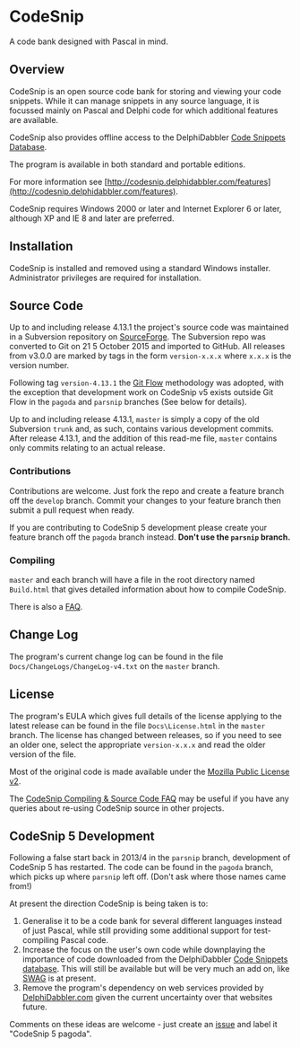# CodeSnip

A code bank designed with Pascal in mind.

## Overview

CodeSnip is an open source code bank for storing and viewing your code snippets. While it can manage snippets in any source language, it is focussed mainly on Pascal and Delphi code for which additional features are available.

CodeSnip also provides offline access to the DelphiDabbler [Code Snippets Database](http://snippets.delphidabbler.com/).

The program is available in both standard and portable editions.

For more information see [http://codesnip.delphidabbler.com/features](http://codesnip.delphidabbler.com/features).

CodeSnip requires Windows 2000 or later and Internet Explorer 6 or later, although XP and IE 8 and later are preferred.

## Installation

CodeSnip is installed and removed using a standard Windows installer. Administrator privileges are required for installation.

## Source Code

Up to and including release 4.13.1 the project's source code was maintained in a Subversion repository on [SourceForge](https://sourceforge.net/p/codesnip/code/). The Subversion repo was converted to Git on 21 5 October 2015 and imported to GitHub. All releases from v3.0.0 are marked by tags in the form `version-x.x.x` where `x.x.x` is the version number.

Following tag `version-4.13.1` the [Git Flow](http://nvie.com/posts/a-successful-git-branching-model/) methodology was adopted, with the exception that development work on CodeSnip v5 exists outside Git Flow in the `pagoda` and `parsnip` branches (See below for details).

Up to and including release 4.13.1, `master` is simply a copy of the old Subversion `trunk` and, as such, contains various development commits. After release 4.13.1, and the addition of this read-me file, `master` contains only commits relating to an actual release.

### Contributions

Contributions are welcome. Just fork the repo and create a feature branch off the `develop` branch. Commit your changes to your feature branch then submit a pull request when ready.

If you are contributing to CodeSnip 5 development please create your feature branch off the `pagoda` branch instead. **Don't use the `parsnip` branch.**

### Compiling

`master` and each branch will have a file in the root directory named `Build.html` that gives detailed information about how to compile CodeSnip.

There is also a [FAQ](http://wiki.delphidabbler.com/index.php/FAQs/CodeSnipAppSource).

## Change Log

The program's current change log can be found in the file `Docs/ChangeLogs/ChangeLog-v4.txt` on the `master` branch.

## License

The program's EULA which gives full details of the license applying to the latest release can be found in the file `Docs\License.html` in the `master` branch. The license has changed between releases, so if you need to see an older one, select the appropriate `version-x.x.x` and read the older version of the file.

Most of the original code is made available under the [Mozilla Public License v2](https://www.mozilla.org/MPL/2.0/).

The [CodeSnip Compiling & Source Code FAQ](http://wiki.delphidabbler.com/index.php/FAQs/CodeSnipAppSource) may be useful if you have any queries about re-using CodeSnip source in other projects. 

## CodeSnip 5 Development

Following a false start back in 2013/4 in the `parsnip` branch, development of CodeSnip 5 has restarted. The code can be found in the `pagoda` branch, which picks up where `parsnip` left off. (Don't ask where those names came from!)

At present the direction CodeSnip is being taken is to:

1. Generalise it to be a code bank for several different languages instead of just Pascal, while still providing some additional support for test-compiling Pascal code.
2. Increase the focus on the user's own code while downplaying the importance of code downloaded from the DelphiDabbler [Code Snippets database](http://snippets.delphidabbler.com/). This will still be available but will be very much an add on, like [SWAG](http://swag.delphidabbler.com/) is at present.
3. Remove the program's dependency on web services provided by [DelphiDabbler.com](http://delphidabbler.com) given the current uncertainty over that websites future.

Comments on these ideas are welcome - just create an [issue](https://github.com/delphidabbler/codesnip/issues) and label it "CodeSnip 5 pagoda".
